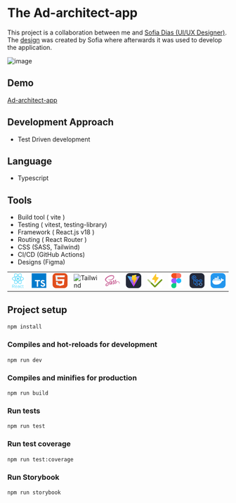 # The Ad-architect-app

This project is a collaboration between me and [Sofia Dias (UI/UX Designer)](https://dribbble.com/bySofia).
The [design](https://dribbble.com/shots/20492157-Architects-Landing-Page) was created by Sofia where afterwards it was used to develop the application. 

![image](https://user-images.githubusercontent.com/24766085/230608305-de8dbd6c-478c-4418-a634-d98eb1f1e4d0.png)

## Demo
[Ad-architect-app](https://edgi9.github.io/ad-architect-app/)

## Development Approach
- Test Driven development

## Language
- Typescript

## Tools
- Build tool ( vite )
- Testing ( vitest, testing-library)
- Framework ( React.js v18 )
- Routing ( React Router )
- CSS (SASS, Tailwind)
- CI/CD (GitHub Actions)
- Designs (Figma)

<table>
    <tr>
        <td><img src="https://raw.githubusercontent.com/devicons/devicon/master/icons/react/react-original-wordmark.svg" title="React.js" width="200"/></td>
        <td><img src="https://raw.githubusercontent.com/devicons/devicon/master/icons/typescript/typescript-original.svg" title="Typescript" width="200"/></td>
        <td><img src="https://github.com/tandpfun/skill-icons/blob/main/icons/HTML.svg" title="HTML" width="200"/></td>
        <td><img src="https://www.vectorlogo.zone/logos/tailwindcss/tailwindcss-icon.svg" title="Tailwind" width="200"/></td>
        <td><img src="https://raw.githubusercontent.com/devicons/devicon/master/icons/sass/sass-original.svg" title="Sass" width="200"/></td>
        <td><img src="https://github.com/tandpfun/skill-icons/blob/main/icons/Vite-Dark.svg" title="Vite" width="200"/></td>
        <td><img src="https://github.com/devicons/devicon/blob/master/icons/vitest/vitest-original.svg" title="Vitest" width="200"/></td>
        <td><img src="https://github.com/devicons/devicon/blob/master/icons/figma/figma-original.svg" title="Figma" width="200"/></td>
        <td><img src="https://github.com/tandpfun/skill-icons/blob/main/icons/GithubActions-Dark.svg" title="Github Actions" width="200"/></td>
        <td><img src="https://github.com/tandpfun/skill-icons/blob/main/icons/Docker.svg" title="Docker" width="200"/></td>
    </tr>
<table>


## Project setup
```
npm install
```

### Compiles and hot-reloads for development
```
npm run dev
```

### Compiles and minifies for production
```
npm run build
```

### Run tests
```
npm run test
```

### Run test coverage
```
npm run test:coverage
```

### Run Storybook
```
npm run storybook
```
